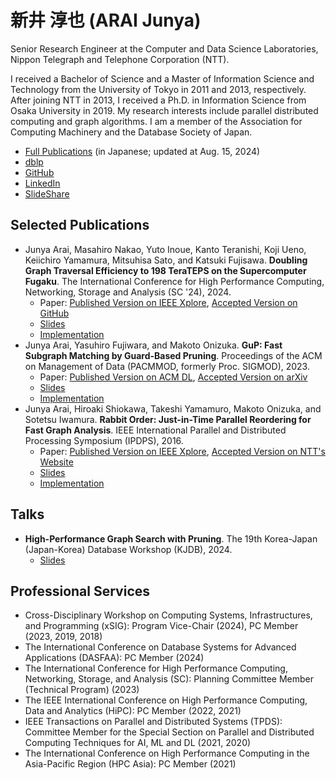 # 新井 淳也 (ARAI Junya)

Senior Research Engineer at the Computer and Data Science Laboratories, Nippon Telegraph and Telephone Corporation (NTT).

I received a Bachelor of Science and a Master of Information Science and Technology from the University of Tokyo in 2011 and 2013, respectively. After joining NTT in 2013, I received a Ph.D. in Information Science from Osaka University in 2019. My research interests include parallel distributed computing and graph algorithms. I am a member of the Association for Computing Machinery and the Database Society of Japan.

- [Full Publications](https://github.com/araij/araij.github.io/blob/master/pubs.pdf) (in Japanese; updated at Aug. 15, 2024)
- [dblp](https://dblp.org/pid/129/5665.html)
- [GitHub](https://github.com/araij)
- [LinkedIn](https://www.linkedin.com/in/araij/)
- [SlideShare](https://www.slideshare.net/ssusere4a540/)

## Selected Publications

- Junya Arai, Masahiro Nakao, Yuto Inoue, Kanto Teranishi, Koji Ueno, Keiichiro Yamamura, Mitsuhisa Sato, and Katsuki Fujisawa. **Doubling Graph Traversal Efficiency to 198 TeraTEPS on the Supercomputer Fugaku**. The International Conference for High Performance Computing, Networking, Storage and Analysis (SC '24), 2024.
    - Paper: [Published Version on IEEE Xplore](https://doi.ieeecomputersociety.org/10.1109/SC41406.2024.00107), [Accepted Version on GitHub](https://github.com/araij/araij.github.io/blob/master/materials/2411_graph500_sc_accepted.pdf)
    - [Slides](https://github.com/araij/araij.github.io/blob/master/materials/2411_graph500_sc_slides.pdf)
    - [Implementation](https://github.com/RIKEN-RCCS/Graph500-BFS)
- Junya Arai, Yasuhiro Fujiwara, and Makoto Onizuka. **GuP: Fast Subgraph Matching by Guard-Based Pruning**. Proceedings of the ACM on Management of Data (PACMMOD, formerly Proc. SIGMOD), 2023.
    - Paper: [Published Version on ACM DL](https://dl.acm.org/doi/abs/10.1145/3589312), [Accepted Version on arXiv](https://arxiv.org/abs/2306.06557)
    - [Slides](https://github.com/araij/araij.github.io/blob/master/materials/2306_gup_sigmod_slides.pdf)
    - [Implementation](https://github.com/araij/gup)
- Junya Arai, Hiroaki Shiokawa, Takeshi Yamamuro, Makoto Onizuka, and Sotetsu Iwamura. **Rabbit Order: Just-in-Time Parallel Reordering for Fast Graph Analysis**. IEEE International Parallel and Distributed Processing Symposium (IPDPS), 2016.
    - Paper: [Published Version on IEEE Xplore](https://ieeexplore.ieee.org/abstract/document/7515998), [Accepted Version on NTT's Website](https://www.rd.ntt/_assets/pdf/sic/team_researchers/other/araij2016ipdps.pdf)
    - [Slides](https://github.com/araij/araij.github.io/blob/master/materials/1605_rabbit_order_ipdps_slides.pdf)
    - [Implementation](https://github.com/araij/rabbit_order)

## Talks

- **High-Performance Graph Search with Pruning**. The 19th Korea-Japan (Japan-Korea) Database Workshop (KJDB), 2024.
    - [Slides](https://github.com/araij/araij.github.io/blob/master/materials/2411_kjdb_slides.pdf)

## Professional Services

- Cross-Disciplinary Workshop on Computing Systems, Infrastructures, and Programming (xSIG): Program Vice-Chair (2024), PC Member (2023, 2019, 2018)
- The International Conference on Database Systems for Advanced Applications (DASFAA): PC Member (2024)
- The International Conference for High Performance Computing, Networking, Storage, and Analysis (SC): Planning Committee Member (Technical Program) (2023)
- The IEEE International Conference on High Performance Computing, Data and Analytics (HiPC): PC Member (2022, 2021)
- IEEE Transactions on Parallel and Distributed Systems (TPDS): Committee Member for the Special Section on Parallel and Distributed Computing Techniques for AI, ML and DL (2021, 2020)
- The International Conference on High Performance Computing in the Asia-Pacific Region (HPC Asia): PC Member (2021)
